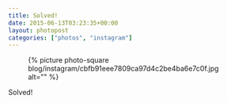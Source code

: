 ```yaml
---
title: Solved!
date: 2015-06-13T03:23:35+00:00
layout: photopost
categories: ["photos", "instagram"]
---
```


<figure class="photo photo--square">
  {% picture photo-square blog/instagram/cbfb91eee7809ca97d4c2be4ba6e7c0f.jpg alt="" %}
</figure>

Solved!
